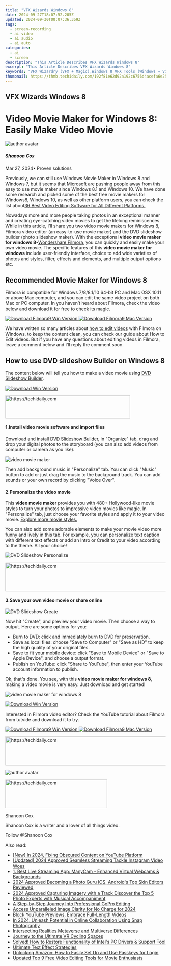 ```yaml
---
title: "VFX Wizards Windows 8"
date: 2024-09-27T18:07:52.205Z
updated: 2024-09-30T00:07:36.359Z
tags: 
  - screen-recording
  - ai video
  - ai audio
  - ai auto
categories: 
  - ai
  - screen
description: "This Article Describes VFX Wizards Windows 8"
excerpt: "This Article Describes VFX Wizards Windows 8"
keywords: "VFX Wizardry (VFX + Magic),Windows 8 VFX Tools (Windows + Visual Effects),Professional VFX Software Win (Professional + VFX Software Windows),Enhance Windows VFX (Enhance + Windows + Visual Effects),FX Wizards for Windows OS (Windows + Creative Experts),Win8 VFX Creation Tools (Windows 8 + Visual Creation),Advanced Window VFX (Advanced + Windows + Effects)"
thumbnail: https://thmb.techidaily.com/192f81e62d92a192c6756d4acefa6e25619bd0109c72bd43d2bf00cf25a87ef6.png
---
```


## VFX Wizards Windows 8

# Video Movie Maker for Windows 8: Easily Make Video Movie

![author avatar](https://images.wondershare.com/filmora/article-images/shannon-cox.jpg)

##### Shanoon Cox

 Mar 27, 2024• Proven solutions

Previously, we can still use Windows Movie Maker in Windows 8 and Windows 7, but it seems that Microsoft are pushing people away from this easy to use movie maker since Windows 8.1 and Windows 10\. We have done some research and picked some of the best free movie makers for Windows8, Windows 10, as well as other platform users, you can check the list about[36 Best Video Editing Software for All Different Platforms.](https://tools.techidaily.com/wondershare/filmora/download/)

Nowadays more and more people taking photos in an exceptional manner and creating eye-catching video movies to get the lifelong reminiscences. While in this article, I’ll share you two video movie makers for Windows 8, Filmora video editor (an easy-to-use movie maker) and the DVD slideshow builder (photo slideshow maker). With the exceptional **video movie maker for windows 8-**[Wondershare Filmora](https://tools.techidaily.com/wondershare/filmora/download/), you can quickly and easily make your own video movie. The specific features of this **video movie maker for windows** include user-friendly interface, choice to add wide varieties of photos and styles, filter, effects and elements, and multiple output options etc.

## Recommended Movie Maker for Windows 8

Filmora is compatible for Windows 7/8/8.1/10 64-bit PC and Mac OSX 10.11 or above Mac computer, and you can edit the same video project on both Mac or PC computer. In you haven’t heard about Filmora, check the video below and download it for free to check its magic.

[![Download Filmora9 Win Version](https://images.wondershare.com/filmora/guide/download-btn-win.jpg) ](https://tools.techidaily.com/wondershare/filmora/download/) [![Download Filmora9 Mac Version](https://images.wondershare.com/filmora/guide/download-btn-mac.jpg) ](https://tools.techidaily.com/wondershare/filmora/download/)

We have written so many articles about [how to edit videos](https://tools.techidaily.com/wondershare/filmora/download/) with Filmora on Windows, to keep the content clean, you can check our guide about How to Edit videos. But if you have any questions about editing videos in Filmora, leave a comment below and I’ll reply the comment soon.

## How to use DVD slideshow Builder on Windows 8

The content below will tell you how to make a video movie using [DVD Slideshow Builder](https://tools.techidaily.com/wondershare/dvd-slideshow-builder-deluxe/download/).

[![Download Win Version](https://images.wondershare.com/style/images/download-btn-win.png) ](https://download.wondershare.com/dsb%5Fdeluxe%5Ffull18.exe)

<!-- affiliate ads begin -->
<a href="https://aligracehair.sjv.io/c/5597632/2135373/19272" target="_top" id="2135373">
  <img src="//a.impactradius-go.com/display-ad/19272-2135373" border="0" alt="https://techidaily.com" width="392" height="72"/>
</a>
<img height="0" width="0" src="https://aligracehair.sjv.io/i/5597632/2135373/19272" style="position:absolute;visibility:hidden;" border="0" />
<!-- affiliate ads end -->

#### 1.Install video movie software and import files

Download and install [DVD Slideshow Builder](https://tools.techidaily.com/wondershare/dvd-slideshow-builder-deluxe/download/), in "Organize" tab, drag and drop your digital photos to the storyboard (you can also add videos from computer or camera as you like).

![video movie maker](https://images.wondershare.com/images/multimedia/dvd-slideshow-builder/dvd-slideshow-organize.jpg)

Then add background music in "Personalize" tab. You can click "Music" button to add or just drag the music to the background track. You can add sounds or your own record by clicking "Voice Over".

#### 2.Personalize the video movie

This **video movie maker** provides you with 480+ Hollywood-like movie styles to turn your photos to impressive video movies like magic. In "Personalize" tab, just choose your favorite styles and apply it to your video movie. [Explore more movie styles.](https://www.wondershare.com/slideshow/free-movie-styles.html)

You can also add some adorable elements to make your movie video more funny and lively in this tab. For example, you can personalize text caption with different text effects or add an Intro or Credit to your video according to the theme. All your choice!

![DVD Slideshow Personalize](https://images.wondershare.com/filmora/article-images/dvd-slideshow-personalize.jpg)

<!-- affiliate ads begin -->
<a href="https://aligracehair.sjv.io/c/5597632/2047411/19272" target="_top" id="2047411">
  <img src="//a.impactradius-go.com/display-ad/19272-2047411" border="0" alt="https://techidaily.com" width="728" height="90"/>
</a>
<img height="0" width="0" src="https://aligracehair.sjv.io/i/5597632/2047411/19272" style="position:absolute;visibility:hidden;" border="0" />
<!-- affiliate ads end -->

#### 3.Save your own video movie or share online

![DVD Slideshow Create](https://images.wondershare.com/filmora/article-images/dvd-slideshow-create.jpg)

Now hit "Create", and preview your video movie. Then choose a way to output. Here are some options for you:

* Burn to DVD: click and immediately burn to DVD for preservation.
* Save as local files: choose "Save to Computer" or "Save as HD" to keep the high quality of your original files.
* Save to fit your mobile device: click "Save to Mobile Device" or "Save to Apple Device", and choose a output format.
* Publish on YouTube: click "Share to YouTube", then enter your YouTube account information to publish.

Ok, that's done. You see, with this **video movie maker for windows 8**, making a video movie is very easy. Just download and get started!

![video movie maker for windows 8](https://images.wondershare.com/guide/images/dvd-slideshow-builder-deluxe-ug3.jpg)

[![Download Win Version](https://images.wondershare.com/style/images/download-btn-win.png) ](https://download.wondershare.com/dsb%5Fdeluxe%5Ffull18.exe)

Interested in Filmora video editor? Check the YouTube tutorial about Filmora from tutvide and download it to try.

[![Download Filmora9 Win Version](https://images.wondershare.com/filmora/guide/download-btn-win.jpg) ](https://tools.techidaily.com/wondershare/filmora/download/) [![Download Filmora9 Mac Version](https://images.wondershare.com/filmora/guide/download-btn-mac.jpg) ](https://tools.techidaily.com/wondershare/filmora/download/)

<!-- affiliate ads begin -->
<a href="https://ephamedtechinc.pxf.io/c/5597632/2136614/26400" target="_top" id="2136614">
  <img src="//a.impactradius-go.com/display-ad/26400-2136614" border="0" alt="https://techidaily.com" width="728" height="90"/>
</a>
<img height="0" width="0" src="https://ephamedtechinc.pxf.io/i/5597632/2136614/26400" style="position:absolute;visibility:hidden;" border="0" />
<!-- affiliate ads end -->

![author avatar](https://images.wondershare.com/filmora/article-images/shannon-cox.jpg)

<!-- affiliate ads begin -->
<a href="https://bluettius.sjv.io/c/5597632/2139121/17108" target="_top" id="2139121">
  <img src="//a.impactradius-go.com/display-ad/17108-2139121" border="0" alt="https://techidaily.com" width="320" height="90"/>
</a>
<img height="0" width="0" src="https://bluettius.sjv.io/i/5597632/2139121/17108" style="position:absolute;visibility:hidden;" border="0" />
<!-- affiliate ads end -->

Shanoon Cox

Shanoon Cox is a writer and a lover of all things video.

Follow @Shanoon Cox

<ins class="adsbygoogle"
      style="display:block"
      data-ad-client="ca-pub-7571918770474297"
      data-ad-slot="8358498916"
      data-ad-format="auto"
      data-full-width-responsive="true"></ins>

<span class="atpl-alsoreadstyle">Also read:</span>
<div><ul>
<li><a href="https://youtube-data.techidaily.com/n-2024-fixing-obscured-content-on-youtube-platform/"><u>[New] In 2024, Fixing Obscured Content on YouTube Platform</u></a></li>
<li><a href="https://instagram-clips.techidaily.com/updated-2024-approved-seamless-streaming-tackle-instagram-video-woes/"><u>[Updated] 2024 Approved Seamless Streaming Tackle Instagram Video Woes</u></a></li>
<li><a href="https://tech-revival.techidaily.com/1-best-live-streaming-app-manycam-enhanced-virtual-webcams-and-backgrounds/"><u>1. Best Live Streaming App: ManyCam - Enhanced Virtual Webcams & Backgrounds</u></a></li>
<li><a href="https://extra-information.techidaily.com/2024-approved-becoming-a-photo-guru-ios-androids-top-skin-editors-reviewed/"><u>2024 Approved Becoming a Photo Guru IOS, Android's Top Skin Editors Reviewed</u></a></li>
<li><a href="https://extra-information.techidaily.com/2024-approved-capturing-imagery-with-a-track-discover-the-top-5-photo-experts-with-musical-accompaniment/"><u>2024 Approved Capturing Imagery with a Track Discover the Top 5 Photo Experts with Musical Accompaniment</u></a></li>
<li><a href="https://extra-information.techidaily.com/a-step-by-step-journey-into-professional-gopro-editing/"><u>A Step-by-Step Journey Into Professional GoPro Editing</u></a></li>
<li><a href="https://extra-lessons.techidaily.com/access-unparalleled-image-clarity-for-no-charge-for-2024/"><u>Access Unparalleled Image Clarity for No Charge for 2024</u></a></li>
<li><a href="https://extra-information.techidaily.com/block-youtube-previews-embrace-full-length-videos/"><u>Block YouTube Previews, Embrace Full-Length Videos</u></a></li>
<li><a href="https://snapchat-videos.techidaily.com/in-2024-unleash-potential-in-online-collaboration-using-snap-photography/"><u>In 2024, Unleash Potential in Online Collaboration Using Snap Photography</u></a></li>
<li><a href="https://extra-information.techidaily.com/intersecting-realities-metaverse-and-multiverse-differences/"><u>Intersecting Realities Metaverse and Multiverse Differences</u></a></li>
<li><a href="https://extra-information.techidaily.com/journey-to-the-ultimate-vr-cycling-spaces/"><u>Journey to the Ultimate VR Cycling Spaces</u></a></li>
<li><a href="https://program-issues.techidaily.com/solved-how-to-restore-functionality-of-intels-pc-drivers-and-support-tool/"><u>Solved! How to Restore Functionality of Intel's PC Drivers & Support Tool</u></a></li>
<li><a href="https://extra-information.techidaily.com/ultimate-text-effect-strategies/"><u>Ultimate Text Effect Strategies</u></a></li>
<li><a href="https://techidaily.com/unlocking-amazon-how-to-easily-set-up-and-use-passkeys-for-login/"><u>Unlocking Amazon: How to Easily Set Up and Use Passkeys for Login</u></a></li>
<li><a href="https://ai-video-apps.techidaily.com/updated-top-9-free-video-editing-tools-for-movie-enthusiasts/"><u>Updated Top 9 Free Video Editing Tools for Movie Enthusiasts</u></a></li>
</ul></div>

